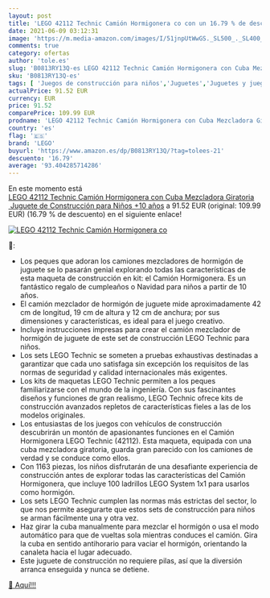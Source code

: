 ```yaml
---
layout: post
title: 'LEGO 42112 Technic Camión Hormigonera co con un 16.79 % de descuento'
date: 2021-06-09 03:12:31
image: 'https://m.media-amazon.com/images/I/51jnpUtWwGS._SL500_._SL400_.jpg'
comments: true
category: ofertas
author: 'tole.es'
slug: 'B0813RY13Q-es LEGO 42112 Technic Camión Hormigonera con Cuba Mezcladora...'
sku: 'B0813RY13Q-es'
tags: [ 'Juegos de construcción para niños','Juguetes','Juguetes y juegos','Sets de construcción','lego', ]
actualPrice: 91.52 EUR
currency: EUR
price: 91.52
comparePrice: 109.99 EUR
prodname: 'LEGO 42112 Technic Camión Hormigonera con Cuba Mezcladora Giratoria  Juguete de Construcción para Niños +10 años'
country: 'es'
flag: '🇪🇸'
brand: 'LEGO'
buyurl: 'https://www.amazon.es/dp/B0813RY13Q/?tag=tolees-21'
descuento: '16.79'
average: '93.404285714286'
---
```


En este momento está [LEGO 42112 Technic Camión Hormigonera con Cuba Mezcladora Giratoria  Juguete de Construcción para Niños +10 años](https://www.amazon.es/dp/B0813RY13Q/?tag=tolees-21) a 91.52 EUR (original: 109.99 EUR) (16.79 %  de descuento) en el siguiente enlace!

[![LEGO 42112 Technic Camión Hormigonera co](https://m.media-amazon.com/images/I/51jnpUtWwGS._SL500_._SL400_.jpg)](https://www.amazon.es/dp/B0813RY13Q/?tag=tolees-21)

🔎:

- Los peques que adoran los camiones mezcladores de hormigón de juguete se lo pasarán genial explorando todas las características de esta maqueta de construcción en kit: el Camión Hormigonera. Es un fantástico regalo de cumpleaños o Navidad para niños a partir de 10 años.
- El camión mezclador de hormigón de juguete mide aproximadamente 42 cm de longitud, 19 cm de altura y 12 cm de anchura; por sus dimensiones y características, es ideal para el juego creativo.
- Incluye instrucciones impresas para crear el camión mezclador de hormigón de juguete de este set de construcción LEGO Technic para niños.
- Los sets LEGO Technic se someten a pruebas exhaustivas destinadas a garantizar que cada uno satisfaga sin excepción los requisitos de las normas de seguridad y calidad internacionales más exigentes.
- Los kits de maquetas LEGO Technic permiten a los peques familiarizarse con el mundo de la ingeniería. Con sus fascinantes diseños y funciones de gran realismo, LEGO Technic ofrece kits de construcción avanzados repletos de características fieles a las de los modelos originales.
- Los entusiastas de los juegos con vehículos de construcción descubrirán un montón de apasionantes funciones en el Camión Hormigonera LEGO Technic (42112). Esta maqueta, equipada con una cuba mezcladora giratoria, guarda gran parecido con los camiones de verdad y se conduce como ellos.
- Con 1163 piezas, los niños disfrutarán de una desafiante experiencia de construcción antes de explorar todas las características del Camión Hormigonera, que incluye 100 ladrillos LEGO System 1x1 para usarlos como hormigón.
- Los sets LEGO Technic cumplen las normas más estrictas del sector, lo que nos permite asegurarte que estos sets de construcción para niños se arman fácilmente una y otra vez.
- Haz girar la cuba manualmente para mezclar el hormigón o usa el modo automático para que de vueltas sola mientras conduces el camión. Gira la cuba en sentido antihorario para vaciar el hormigón, orientando la canaleta hacia el lugar adecuado.
- Este juguete de construcción no requiere pilas, así que la diversión arranca enseguida y nunca se detiene.

[🛒 Aquí!!!](https://www.amazon.es/dp/B0813RY13Q/?tag=tolees-21)
